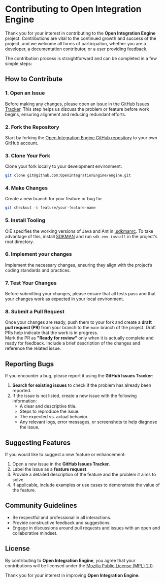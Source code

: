 # Contributing to Open Integration Engine

Thank you for your interest in contributing to the **Open Integration Engine** project. Contributions are vital to the continued growth and success of the project, and we welcome all forms of participation, whether you are a developer, a documentation contributor, or a user providing feedback.

The contribution process is straightforward and can be completed in a few simple steps:

## How to Contribute

### 1. Open an Issue
Before making any changes, please open an issue in the [GitHub Issues Tracker](https://github.com/OpenIntegrationEngine/engine/issues). This step helps us discuss the problem or feature before work begins, ensuring alignment and reducing redundant efforts.

### 2. Fork the Repository
Start by forking the [Open Integration Engine GitHub repository](https://github.com/OpenIntegrationEngine/engine) to your own GitHub account.

### 3. Clone Your Fork
Clone your fork locally to your development environment:
```bash
git clone git@github.com:OpenIntegrationEngine/engine.git
```

### 4. Make Changes
Create a new branch for your feature or bug fix:
```bash
git checkout -b feature/your-feature-name
```

### 5. Install Tooling
OIE specifies the working versions of Java and Ant in [.sdkmanrc](./.sdkmanrc). To take advantage of this, install [SDKMAN](https://sdkman.io/) and run `sdk env install`
in the project's root directory.

### 6. Implement your changes

Implement the necessary changes, ensuring they align with the project’s coding standards and practices.

### 7. Test Your Changes
Before submitting your changes, please ensure that all tests pass and that your changes work as expected in your local environment.

### 8. Submit a Pull Request
Once your changes are ready, push them to your fork and create a **draft pull request (PR)** from your branch to the `main` branch of the project. Draft PRs help indicate that the work is in progress.  
Mark the PR as **"Ready for review"** only when it is actually complete and ready for feedback. Include a brief description of the changes and reference the related issue.

## Reporting Bugs

If you encounter a bug, please report it using the **GitHub Issues Tracker**:
1. **Search for existing issues** to check if the problem has already been reported.
2. If the issue is not listed, create a new issue with the following information:
   - A clear and descriptive title.
   - Steps to reproduce the issue.
   - The expected vs. actual behavior.
   - Any relevant logs, error messages, or screenshots to help diagnose the issue.

## Suggesting Features

If you would like to suggest a new feature or enhancement:
1. Open a new issue in the **GitHub Issues Tracker**.
2. Label the issue as a **feature request**.
3. Provide a detailed description of the feature and the problem it aims to solve.
4. If applicable, include examples or use cases to demonstrate the value of the feature.

## Community Guidelines

- Be respectful and professional in all interactions.
- Provide constructive feedback and suggestions.
- Engage in discussions around pull requests and issues with an open and collaborative mindset.

## License

By contributing to **Open Integration Engine**, you agree that your contributions will be licensed under the [Mozilla Public License (MPL) 2.0](./LICENSE).

Thank you for your interest in improving **Open Integration Engine**.
